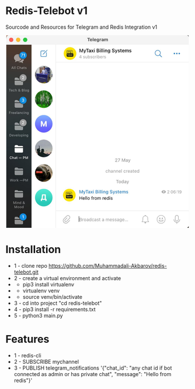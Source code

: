 # Redis-Telebot v1 
Sourcode and Resources for Telegram and Redis Integration v1
<p align="center">
 <img src="./stat/img.jpg" width="500">
</p>

# Installation
* 1 - clone repo https://github.com/Muhammadali-Akbarov/redis-telebot.git
* 2 - create a virtual environment and activate
*  - pip3 install virtualenv
*  - virtualenv venv
*  - source venv/bin/activate
* 3 - cd into project "cd redis-telebot"
* 4 - pip3 install -r requirements.txt
* 5 - python3 main.py

# Features
* 1 - redis-cli
* 2 - SUBSCRIBE mychannel
* 3 - PUBLISH telegram_notifications '{"chat_id": "any chat id if bot connected as admin or has private chat", "message": "Hello from redis"}'



